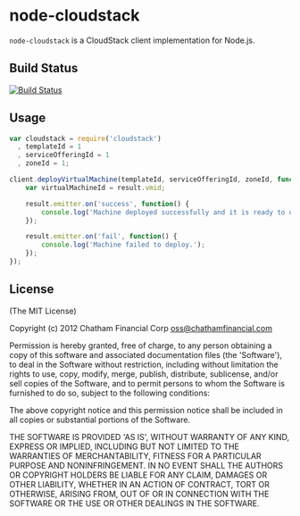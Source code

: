 # node-cloudstack

`node-cloudstack` is a CloudStack client implementation for Node.js.

## Build Status

[![Build Status](https://secure.travis-ci.org/Chatham/node-cloudstack.png?branch=master)](http://travis-ci.org/Chatham/node-cloudstack)

## Usage

```javascript
var cloudstack = require('cloudstack')
  , templateId = 1
  , serviceOfferingId = 1
  , zoneId = 1;

client.deployVirtualMachine(templateId, serviceOfferingId, zoneId, function(result) {
	var virtualMachineId = result.vmid;

	result.emitter.on('success', function() {
		console.log('Machine deployed successfully and it is ready to use!');
	});

	result.emitter.on('fail', function() {
		console.log('Machine failed to deploy.');
	});
});
```

## License

(The MIT License)

Copyright (c) 2012 Chatham Financial Corp <oss@chathamfinancial.com>

Permission is hereby granted, free of charge, to any person obtaining
a copy of this software and associated documentation files (the
'Software'), to deal in the Software without restriction, including
without limitation the rights to use, copy, modify, merge, publish,
distribute, sublicense, and/or sell copies of the Software, and to
permit persons to whom the Software is furnished to do so, subject to
the following conditions:

The above copyright notice and this permission notice shall be
included in all copies or substantial portions of the Software.

THE SOFTWARE IS PROVIDED 'AS IS', WITHOUT WARRANTY OF ANY KIND,
EXPRESS OR IMPLIED, INCLUDING BUT NOT LIMITED TO THE WARRANTIES OF
MERCHANTABILITY, FITNESS FOR A PARTICULAR PURPOSE AND NONINFRINGEMENT.
IN NO EVENT SHALL THE AUTHORS OR COPYRIGHT HOLDERS BE LIABLE FOR ANY
CLAIM, DAMAGES OR OTHER LIABILITY, WHETHER IN AN ACTION OF CONTRACT,
TORT OR OTHERWISE, ARISING FROM, OUT OF OR IN CONNECTION WITH THE
SOFTWARE OR THE USE OR OTHER DEALINGS IN THE SOFTWARE.
